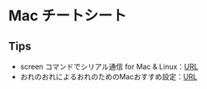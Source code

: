 # Mac チートシート

## Tips

- screen コマンドでシリアル通信 for Mac & Linux：[URL](https://qiita.com/hideyuki/items/9258f33180d98ad0cb1e)
- おれのおれによるおれのためのMacおすすめ設定：[URL](https://qiita.com/jonghyo/items/733e0aeb5d6cd58e4855)
